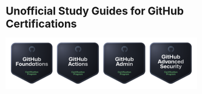 # Unofficial Study Guides for GitHub Certifications

![GitHub Certifications](./img/certification_badges.png)



